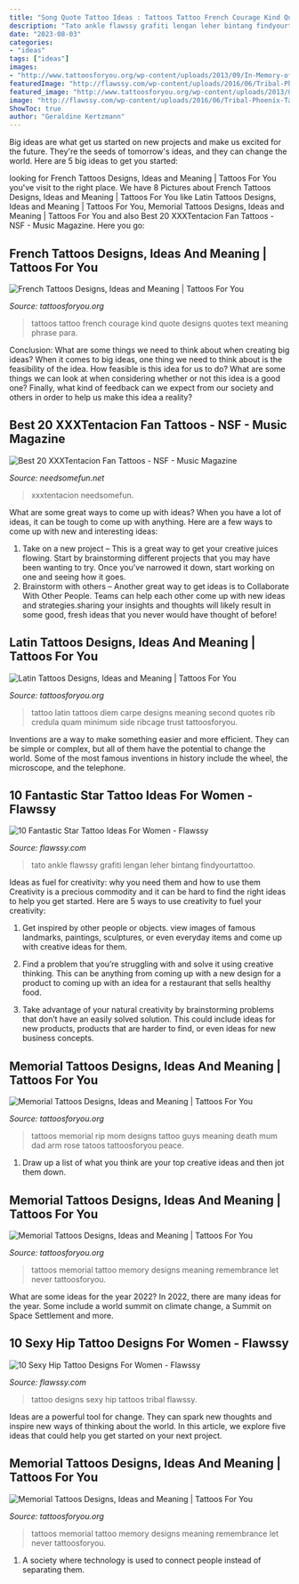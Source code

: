 ```yaml
---
title: "Song Quote Tattoo Ideas : Tattoos Tattoo French Courage Kind Quote Designs Quotes Text Meaning Phrase Para"
description: "Tato ankle flawssy grafiti lengan leher bintang findyourtattoo"
date: "2023-08-03"
categories:
- "ideas"
tags: ["ideas"]
images:
- "http://www.tattoosforyou.org/wp-content/uploads/2013/09/In-Memory-of-Tattoo-768x1024.jpg"
featuredImage: "http://flawssy.com/wp-content/uploads/2016/06/Tribal-Phoenix-Tattoo.jpg"
featured_image: "http://www.tattoosforyou.org/wp-content/uploads/2013/09/Memorial-Tattoos-For-Mom.jpg"
image: "http://flawssy.com/wp-content/uploads/2016/06/Tribal-Phoenix-Tattoo.jpg"
ShowToc: true
author: "Geraldine Kertzmann"
---
```



Big ideas are what get us started on new projects and make us excited for the future. They're the seeds of tomorrow's ideas, and they can change the world. Here are 5 big ideas to get you started: 

	

		
looking for French Tattoos Designs, Ideas and Meaning | Tattoos For You you've visit to the right place. We have 8 Pictures about French Tattoos Designs, Ideas and Meaning | Tattoos For You like Latin Tattoos Designs, Ideas and Meaning | Tattoos For You, Memorial Tattoos Designs, Ideas and Meaning | Tattoos For You and also Best 20 XXXTentacion Fan Tattoos - NSF - Music Magazine. Here you go:
		
    
## French Tattoos Designs, Ideas And Meaning | Tattoos For You

<img loading=lazy src="https://www.tattoosforyou.org/wp-content/uploads/2017/12/Tattoos-in-French.jpg" onerror="this.onerror=null;this.src='https://tse1.mm.bing.net/th?id=OIP.EreP0ZW9HVoq4x0Wg8KFkAHaJ4&amp;pid=15.1';" alt="French Tattoos Designs, Ideas and Meaning | Tattoos For You">

_Source: tattoosforyou.org_

>tattoos tattoo french courage kind quote designs quotes text meaning phrase para. 

	

Conclusion: What are some things we need to think about when creating big ideas?
When it comes to big ideas, one thing we need to think about is the feasibility of the idea. How feasible is this idea for us to do? What are some things we can look at when considering whether or not this idea is a good one? Finally, what kind of feedback can we expect from our society and others in order to help us make this idea a reality?

    
## Best 20 XXXTentacion Fan Tattoos - NSF - Music Magazine

<img loading=lazy src="https://www.needsomefun.net/wp-content/uploads/2020/12/XXXTentacion-tattoo-6.jpg" onerror="this.onerror=null;this.src='https://tse4.mm.bing.net/th?id=OIP.9LkBDbs2mjBG-vwYDeiumgAAAA&amp;pid=15.1';" alt="Best 20 XXXTentacion Fan Tattoos - NSF - Music Magazine">

_Source: needsomefun.net_

>xxxtentacion needsomefun. 

	

What are some great ways to come up with ideas?
When you have a lot of ideas, it can be tough to come up with anything. Here are a few ways to come up with new and interesting ideas: 
1. Take on a new project – This is a great way to get your creative juices flowing. Start by brainstorming different projects that you may have been wanting to try. Once you’ve narrowed it down, start working on one and seeing how it goes. 
2. Brainstorm with others – Another great way to get ideas is to Collaborate With Other People. Teams can help each other come up with new ideas and strategies.sharing your insights and thoughts will likely result in some good, fresh ideas that you never would have thought of before! 

    
## Latin Tattoos Designs, Ideas And Meaning | Tattoos For You

<img loading=lazy src="https://www.tattoosforyou.org/wp-content/uploads/2013/11/Latin-Tattoo-200x300.jpg" onerror="this.onerror=null;this.src='https://tse3.mm.bing.net/th?id=OIP.lBDaLYuP7wDX2It0wZryvwAAAA&amp;pid=15.1';" alt="Latin Tattoos Designs, Ideas and Meaning | Tattoos For You">

_Source: tattoosforyou.org_

>tattoo latin tattoos diem carpe designs meaning second quotes rib credula quam minimum side ribcage trust tattoosforyou. 

	

Inventions are a way to make something easier and more efficient. They can be simple or complex, but all of them have the potential to change the world. Some of the most famous inventions in history include the wheel, the microscope, and the telephone.

    
## 10 Fantastic Star Tattoo Ideas For Women - Flawssy

<img loading=lazy src="https://www.flawssy.com/wp-content/uploads/2016/06/Star-Leg-Tattoo-Men.jpg" onerror="this.onerror=null;this.src='https://tse3.mm.bing.net/th?id=OIP.G-z4ylccq4-bipQKhFpAZAHaJ6&amp;pid=15.1';" alt="10 Fantastic Star Tattoo Ideas For Women - Flawssy">

_Source: flawssy.com_

>tato ankle flawssy grafiti lengan leher bintang findyourtattoo. 

	

Ideas as fuel for creativity: why you need them and how to use them
Creativity is a precious commodity and it can be hard to find the right ideas to help you get started. Here are 5 ways to use creativity to fuel your creativity:
1. Get inspired by other people or objects. view images of famous landmarks, paintings, sculptures, or even everyday items and come up with creative ideas for them.

2. Find a problem that you’re struggling with and solve it using creative thinking. This can be anything from coming up with a new design for a product to coming up with an idea for a restaurant that sells healthy food.

3. Take advantage of your natural creativity by brainstorming problems that don’t have an easily solved solution. This could include ideas for new products, products that are harder to find, or even ideas for new business concepts.


    
## Memorial Tattoos Designs, Ideas And Meaning | Tattoos For You

<img loading=lazy src="http://www.tattoosforyou.org/wp-content/uploads/2013/09/Memorial-Tattoos-For-Mom.jpg" onerror="this.onerror=null;this.src='https://tse2.mm.bing.net/th?id=OIP.QEDytNfcRvkS29I-iayrmAHaJ3&amp;pid=15.1';" alt="Memorial Tattoos Designs, Ideas and Meaning | Tattoos For You">

_Source: tattoosforyou.org_

>tattoos memorial rip mom designs tattoo guys meaning death mum dad arm rose tatoos tattoosforyou peace. 

	

1. Draw up a list of what you think are your top creative ideas and then jot them down.

    
## Memorial Tattoos Designs, Ideas And Meaning | Tattoos For You

<img loading=lazy src="http://www.tattoosforyou.org/wp-content/uploads/2013/09/In-Memory-of-Tattoo.jpg" onerror="this.onerror=null;this.src='https://tse3.mm.bing.net/th?id=OIP.MwiH3Ztx4m-pMPYShkH9EwHaJ3&amp;pid=15.1';" alt="Memorial Tattoos Designs, Ideas and Meaning | Tattoos For You">

_Source: tattoosforyou.org_

>tattoos memorial tattoo memory designs meaning remembrance let never tattoosforyou. 

	

What are some ideas for the year 2022?
In 2022, there are many ideas for the year. Some include a world summit on climate change, a Summit on Space Settlement and more.

    
## 10 Sexy Hip Tattoo Designs For Women - Flawssy

<img loading=lazy src="http://flawssy.com/wp-content/uploads/2016/06/Tribal-Phoenix-Tattoo.jpg" onerror="this.onerror=null;this.src='https://tse1.mm.bing.net/th?id=OIP.3hYDzj6qczDk6242KBkoIAHaLQ&amp;pid=15.1';" alt="10 Sexy Hip Tattoo Designs For Women - Flawssy">

_Source: flawssy.com_

>tattoo designs sexy hip tattoos tribal flawssy. 

	

Ideas are a powerful tool for change. They can spark new thoughts and inspire new ways of thinking about the world. In this article, we explore five ideas that could help you get started on your next project.

    
## Memorial Tattoos Designs, Ideas And Meaning | Tattoos For You

<img loading=lazy src="http://www.tattoosforyou.org/wp-content/uploads/2013/09/In-Memory-of-Tattoo-768x1024.jpg" onerror="this.onerror=null;this.src='https://tse1.mm.bing.net/th?id=OIP.S1PcYgy4-zsc2wJgJCUiNQHaJ4&amp;pid=15.1';" alt="Memorial Tattoos Designs, Ideas and Meaning | Tattoos For You">

_Source: tattoosforyou.org_

>tattoos memorial tattoo memory designs meaning remembrance let never tattoosforyou. 

	

1. A society where technology is used to connect people instead of separating them.

